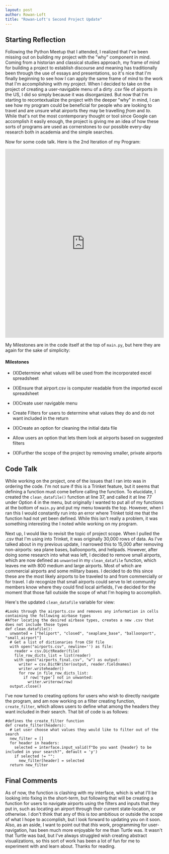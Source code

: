 ```yaml
---
layout: post
author: Rowan-Loft
title: "Rowan-Loft's Second Project Update"
---
```


## Starting Reflection

Following the Python Meetup that I attended, I realized that I've been missing out on building my project with the "why" component in mind. Coming from a historian and classical studies approach, my frame of mind for building a project to establish discourse and meaning has traditionally been through the use of essays and presentations, so it's nice that I'm finally beginning to see how I can apply the same frame of mind to the work that I'm accomplishing with my project. When I decided to take on the project of creating a user-navigable menu of a dirty .csv file of airports in the US, I did so simply because it was disorganized. But now that I'm starting to recontextualize the project with the deeper "why" in mind, I can see how my program could be beneficial for people who are looking to travel and are unsure what airports they may be travelling *from* and *to*. While that's not the most contemporary thought or tool since Google can accomplish it easily enough, the project is giving me an idea of how these sorts of programs are used as cornerstones to our possible every-day research both in academia and the simple searches. 

Now for some code talk. Here is the 2nd Iteration of my Program:

<iframe src="https://trinket.io/embed/python3/25b8dd9e20" width="100%" height="600" frameborder="0" marginwidth="0" marginheight="0" allowfullscreen></iframe>

My Milestones are in the code itself at the top of `main.py`, but here they are again for the sake of simplicity:

#### Milestones
* (X)Determine what values will be used from the incorporated excel spreadsheet
* (X)Ensure that airport.csv is computer readable from the imported excel spreadsheet
* (X)Create user navigable menu

* Create Filters for users to determine what values they do and do not want included in the return
* (X)Create an option for cleaning the initial data file
* Allow users an option that lets them look at airports based on suggested filters
* (X)Further the scope of the project by removing smaller, private airports	

## Code Talk

While working on the project, one of the issues that I ran into was in ordering the code. I'm not sure if this is a Trinket feature, but it seems that defining a function must come before calling the function. To elucidate, I created the `clean_datafile()` function at line 37, and called it at line 77 under Option 4 in the menu, but originally I wanted to put all of my functions at the bottom of `main.py` and put my menu towards the top. However, when I ran this I would constantly run into an error where Trinket told me that the function had not yet been defined. While this isn't really a problem, it was something interesting the I noted while working on my program. 

Next up, I would like to revisit the topic of project scope. When I pulled the .csv that I'm using into Trinket, it was originally 30,000 rows of data. As I've talked about in my previous update, I narrowed this to 15,000 after removing non-airports: sea plane bases, balloonports, and helipads. However, after doing some research into what was left, I decided to remove small airports, which are now defined as `unwanted` in my `clean_datafile` function, which leaves me with 800 medium and large airports. Most of which are commercial airports and some military bases. I decided to do this since these are the most likely airports to be traveled to and from commercially or for travel. I *do* recognize that small airports could serve to let community members know where they could find local airfields, I've decided for the moment that those fall outside the scope of what I'm hoping to accomplish. 

Here's the updated `clean_datafile` variable for view:

```
#Looks through the airports.csv and removes any information in cells containing the following airbase types
#After locating the desired airbase types, creates a new .csv that does not include those types
def clean_datafile():
  unwanted = ["heliport", "closed", "seaplane_base", "balloonport", "small_airport"]
  # Get a list of dictionaries from CSV file
  with open("airports.csv", newline='') as file:
    reader = csv.DictReader(file)
    file_row_dicts_list = list(reader)
    with open("airports_final.csv", "w") as output:
      writer = csv.DictWriter(output, reader.fieldnames)
      writer.writeheader()
      for row in file_row_dicts_list:
        if row['type'] not in unwanted:
          writer.writerow(row)
  output.close()
```

I've now turned to creating options for users who wish to directly navigate the program, and am now working on a filter creating function, `create_filter`, which allows users to define what among the headers they want included in their search. That bit of code is as follows: 

```
#defines the create_filter function
def create_filter(headers): 
  # Let user choose what values they would like to filter out of the search
  new_filter = []
  for header in headers:
    selected = interface.input_valid(f"Do you want {header} to be included in your search?", default = 'y')
    if selected != "":
      new_filter[header] = selected
  return new_filter
```

## Final Comments

As of now, the function is clashing with my interface, which is what I'll be looking into fixing in the short-term, but following that will be creating a function for users to navigate airports using the filters and inputs that they put in, such as locating an airport through their current state-location, or otherwise. I don't think that any of this is *too* ambitious or outside the scope of what I hope to accomplish, but I look forward to updating you on it soon. Also, as an aside, I want to point out that *this* work, programming for user-navigation, has been much more enjoyable for me than Turtle was. It wasn't that Turtle was bad, but I've always struggled wish creating abstract visualizations, so this sort of work has been a lot of fun for me to experiment with and learn about. Thanks for reading.
